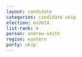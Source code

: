 ```yaml
---
layout: candidate
categories: candidate ukip
election: eu2014
list-rank: 4
person: andrew-smith
region: eastern
party: ukip
---
```

